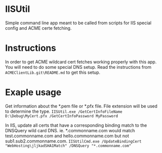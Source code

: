 IISUtil
=======

Simple command line app meant to be called from scripts for IIS special config and ACME certe fetching.

# Instructions
In order to get ACME wildcard cert fetches working properly with this app.  You will need to do some special DNS setup.  Read the instructions from `ACMEClientLib.git\README.md` to get this setup.


# Exaple usage


Get information about the *.pem file or *.pfx file.  File extension will be used to determine the type.
`IISUtil.exe /GetCertInfoFileName D:\Debug\MyCert.pfx /GetCertInfoPassword MyPassword`

In IIS, update all certs that have a corresponding binding match to the DNSQuery wild card DNS.  ie. *.commonname.com would match test.commonname.com and hello.commonname.com but not sub1.sub2.commonname.com.
`IISUtilCmd.exe /UpdateBindingCert "WebHosting\jljkadSHA1Match" /DNSQuery "*.commonname.com"`